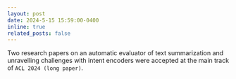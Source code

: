 ```yaml
---
layout: post
date: 2024-5-15 15:59:00-0400
inline: true
related_posts: false
---
```

Two research papers on an automatic evaluator of text summarization and unravelling challenges with intent encoders were accepted at the main track of `ACL 2024 (long paper)`.

